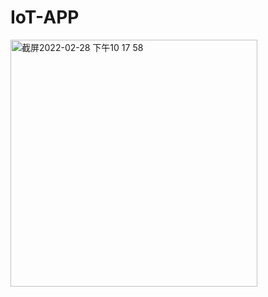 # IoT-APP
<img width="395" alt="截屏2022-02-28 下午10 17 58" src="https://user-images.githubusercontent.com/26164088/155998507-ede2f6d6-60ce-4196-9de4-137e2e2b1017.png">
